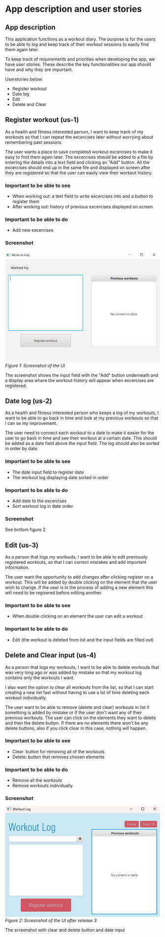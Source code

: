 # App description and user stories

## App description

This application functions as a workout diary. The purpose is for the users to be able to log and keep track of their workout sessions to easily find them again later.

To keep track of requirements and priorities when developing the app, we have user stories. These describe the key functionalities our app should have and why they are important.

Userstories below:

- Register workout
- Date log
- Edit
- Delete and Clear

## Register workout (us-1)

As a health and fitness interested person, I want to keep track of my workouts so that I can repeat the excercises later without worrying about remembering past sessions.

The user wants a place to save completed workout excercises to make it easy to find them again later. The excercises should be added to a file by entering the details into a text field and clicking an "Add" button. All the excercises should end up in the same file and displayed on screen after they are registered so that the user can easily view their workout history.

### Important to be able to see

- When working out: a text field to write excercises into and a button to register them
- After working out: history of previous excercises displayed on screen

### Important to be able to do
  
- Add new excercises

### Screenshot

![App Screenshot](ui/src/main/resources/ui/img/workoutapp.PNG)
*Figure 1: Screenshot of the UI*

The screenshot shows the input field with the "Add" button underneath and a display area where the workout history will appear when excercises are registered.

## Date log (us-2)

As a health and fitness interested person who keeps a log of my workouts, I want to be able to go back in time and look at my previous workouts so that I can se my improvement.

The user need to connect each workout to a date to make it easier for the user to go back in time and see their workout at a certain date. This should be added as a date field above the input field. The log should also be sorted in order by date.

### Important to be able to see

- The date input field to register date
- The workout log displaying date sorted in order

### Important to be able to do
  
- Add date to the excercises
- Sort workout log in date order

### Screenshot

See bottom figure 2

## Edit (us-3)

As a person that logs my workouts, I want to be able to edit previously registered workouts, so that I can correct mistakes and add important information.

The user want the opportunity to add changes after clicking register on a workout. This will be added by double clicking on the element that the user wish to change. If the user is in the process of adding a new element this will need to be regisered before editing another.

### Important to be able to see

- When double clicking on an element the user can edit a workout

### Important to be able to do
  
- Edit (the workout is deleted from list and the input fields are filled out)

## Delete and Clear input (us-4)

As a person that logs my workouts, I want to be able to delete workouts that was very long ago or was added by mistake so that my workout log contains only the workouts I want.

I also want the option to clear all workouts from the list, so that I can start creating a new list fast without having to use a lot of time deleting each workout individually.

The user want to be able to remove (delete and clear) workouts in list if something is added by mistake or if the user don't want any of their previous workouts. The user can click on the elements they want to delete and then the delete button. If there are no elements there won't be any delete buttons, also if you click clear in this case, nothing will happen.

### Important to be able to see

- Clear: button for removing all of the workouts
- Delete: button that removes chosen elements

### Important to be able to do
  
- Remove all the workouts
- Remove workouts individually

### Screenshot

![App Screenshot](ui/src/main/resources/ui/img/workoutapp-release3.PNG)
*Figure 2: Screenshot of the UI after release 3*

The screenshot with clear and delete button and date input